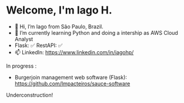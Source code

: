 # Welcome, I'm Iago H.

- 👋 Hi, I’m Iago from São Paulo, Brazil.
- 🌱 I’m currently learning Python and doing a intership as AWS Cloud Analyst
- Flask: ✅ RestAPI: ✅
- 📫 LinkedIn: https://www.linkedin.com/in/iagohp/

In progress :
- Burgerjoin management web software (Flask): https://github.com/Impacteiros/sauce-software

Underconstruction!
